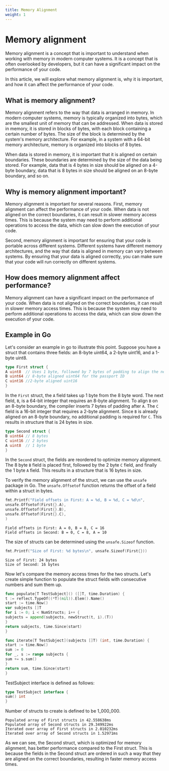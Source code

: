 ```yaml
---
title: Memory Alignment
weight: 1
---
```


# Memory alignment

Memory alignment is a concept that is important to understand when working with memory in modern computer systems. It is
a concept that is often overlooked by developers, but it can have a significant impact on the performance of your code.

In this article, we will explore what memory alignment is, why it is important, and how it can affect the performance of
your code.

## What is memory alignment?

Memory alignment refers to the way that data is arranged in memory. In modern computer systems, memory is typically
organized into bytes, which are the smallest unit of memory that can be addressed. When data is stored in memory, it is
stored in blocks of bytes, with each block containing a certain number of bytes. The size of the block is determined by
the system's memory architecture. For example, in a system with a 64-bit memory architecture, memory is organized into
blocks of 8 bytes.

When data is stored in memory, it is important that it is aligned on certain boundaries. These boundaries are determined
by the size of the data being stored. For example, data that is 4 bytes in size should be aligned on a 4-byte boundary,
data that is 8 bytes in size should be aligned on an 8-byte boundary, and so on.

## Why is memory alignment important?

Memory alignment is important for several reasons. First, memory alignment can affect the performance of your code. When
data is not aligned on the correct boundaries, it can result in slower memory access times. This is because the system
may need to perform additional operations to access the data, which can slow down the execution of your code.

Second, memory alignment is important for ensuring that your code is portable across different systems. Different
systems have different memory architectures, and the way that data is aligned in memory can vary between systems. By
ensuring that your data is aligned correctly, you can make sure that your code will run correctly on different systems.

## How does memory alignment affect performance?

Memory alignment can have a significant impact on the performance of your code. When data is not aligned on the correct
boundaries, it can result in slower memory access times. This is because the system may need to perform additional
operations to access the data, which can slow down the execution of your code.

## Example in Go

Let's consider an example in go to illustrate this point. Suppose you have a struct that contains three fields: an
8-byte uint64, a 2-byte uint16, and a 1-byte uint8.

```go
type First struct {
A uint8  // Uses 1 byte, followed by 7 bytes of padding to align the next field
B uint64 // 8-byte aligned uint64 for the passport ID
C uint16 //2-byte aligned uint16
}
```

In the `First` struct, the `A` field takes up 1 byte from the 8 byte word. The next field, `B`, is a 64-bit integer that
requires an 8-byte alignment. To align `B` on an 8-byte boundary, the compiler inserts 7 bytes of padding after `A`. The
`C` field is a 16-bit integer that requires a 2-byte alignment. Since `B` is already aligned on an 8-byte boundary, no
additional padding is required for `C`. This results in structure that is 24 bytes in size.

```go
type Second struct {
B uint64 // 8 bytes
C uint16 // 2 bytes
A uint8  // 1 byte
}
```

In the `Second` struct, the fields are reordered to optimize memory alignment. The 8 byte `B` field is placed first,
followed by the 2 byte `C` field, and finally the 1 byte `A` field. This results in a structure that is 16 bytes in
size.

To verify the memory alignment of the struct, we can use the `unsafe` package in Go. The `unsafe.Offsetof` function
returns the offset of a field within a struct in bytes.

```go
fmt.Printf("Field offsets in First: A = %d, B = %d, C = %d\n",
unsafe.Offsetof(First{}.A),
unsafe.Offsetof(First{}.B),
unsafe.Offsetof(First{}.C),
)
```

    Field offsets in First: A = 0, B = 8, C = 16
    Field offsets in Second: B = 0, C = 8, A = 10

The size of structs can be determined using the `unsafe.Sizeof` function.

```go
fmt.Printf("Size of First: %d bytes\n", unsafe.Sizeof(First{}))
```

    Size of First: 24 bytes
    Size of Second: 16 bytes

Now let's compare the memory access times for the two structs. Let's create simple function to populate the struct
fields with consecutive numbers and sum them up.

```go
func populate[T TestSubject]() ([]T, time.Duration) {
t := reflect.TypeOf((*T)(nil)).Elem().Name()
start := time.Now()
var subjects []T
for i := 0; i < NumStructs; i++ {
subjects = append(subjects, newStruct(t, i).(T))
}
return subjects, time.Since(start)
}
```

```go
func iterate[T TestSubject](subjects []T) (int, time.Duration) {
start := time.Now()
sum := 0
for _, s := range subjects {
sum += s.sum()
}
return sum, time.Since(start)
}
```

TestSubject interface is defined as follows:

```go
type TestSubject interface {
sum() int
}
```

Number of structs to create is defined to be 1_000_000.

    Populated array of First structs in 42.558638ms
    Populated array of Second structs in 29.349922ms
    Iterated over array of First structs in 2.010232ms
    Iterated over array of Second structs in 1.52971ms

As we can see, the Second struct, which is optimized for memory alignment, has better performance compared to the First
struct. This is because the fields in the Second struct are ordered in such a way that they are aligned on the correct
boundaries, resulting in faster memory access times.

